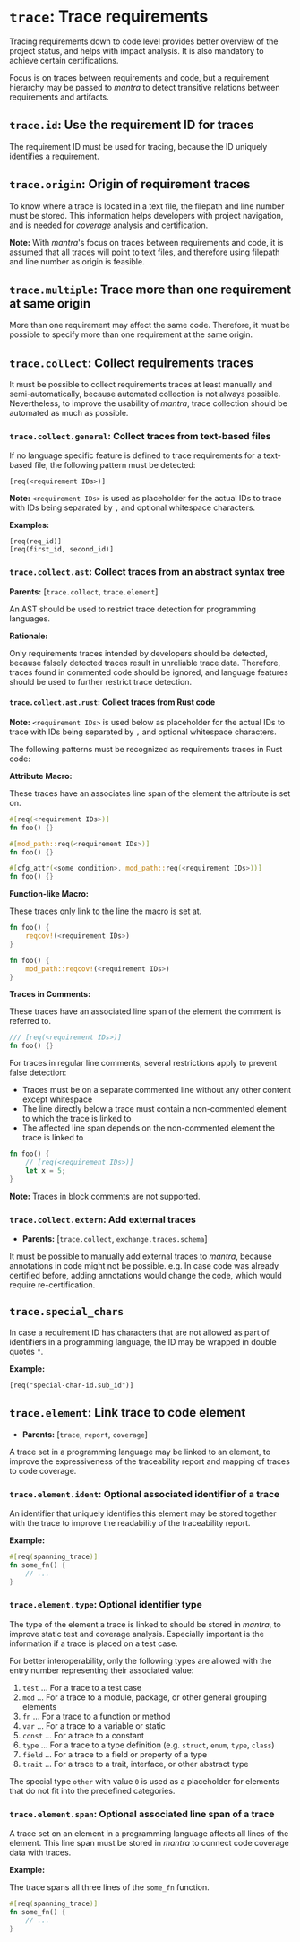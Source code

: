 # `trace`: Trace requirements

Tracing requirements down to code level provides better overview of the project status,
and helps with impact analysis. It is also mandatory to achieve certain certifications.

Focus is on traces between requirements and code,
but a requirement hierarchy may be passed to *mantra*
to detect transitive relations between requirements and artifacts.

## `trace.id`: Use the requirement ID for traces

The requirement ID must be used for tracing, because the ID uniquely identifies a requirement.

## `trace.origin`: Origin of requirement traces

To know where a trace is located in a text file, the filepath and line number must be stored.
This information helps developers with project navigation, and is needed for *coverage* analysis
and certification.

**Note:** With *mantra*'s focus on traces between requirements and code, it is assumed that all traces will point to text files, and therefore using filepath and line number as origin is feasible.

## `trace.multiple`: Trace more than one requirement at same origin

More than one requirement may affect the same code.
Therefore, it must be possible to specify more than one requirement at the same origin.

## `trace.collect`: Collect requirements traces

It must be possible to collect requirements traces at least manually and semi-automatically,
because automated collection is not always possible.
Nevertheless, to improve the usability of *mantra*, trace collection should be automated as much as possible.

### `trace.collect.general`: Collect traces from text-based files

If no language specific feature is defined to trace requirements for a text-based file,
the following pattern must be detected:

```
[req(<requirement IDs>)]
```

**Note:** `<requirement IDs>` is used as placeholder for the actual IDs to trace with IDs being separated by `,` and optional whitespace characters.

**Examples:**

```
[req(req_id)]
[req(first_id, second_id)]
```

### `trace.collect.ast`: Collect traces from an abstract syntax tree

**Parents:** [`trace.collect`, `trace.element`]

An AST should be used to restrict trace detection for programming languages.

**Rationale:**

Only requirements traces intended by developers should be detected, because falsely detected traces
result in unreliable trace data.
Therefore, traces found in commented code should be ignored,
and language features should be used to further restrict trace detection.

#### `trace.collect.ast.rust`: Collect traces from Rust code

**Note:** `<requirement IDs>` is used below as placeholder for the actual IDs to trace with IDs being separated by `,` and optional whitespace characters.

The following patterns must be recognized as requirements traces in Rust code:

**Attribute Macro:**

These traces have an associates line span of the element the attribute is set on.

```rust
#[req(<requirement IDs>)]
fn foo() {}
```

```rust
#[mod_path::req(<requirement IDs>)]
fn foo() {}
```

```rust
#[cfg_attr(<some condition>, mod_path::req(<requirement IDs>))]
fn foo() {}
```

**Function-like Macro:**

These traces only link to the line the macro is set at.

```rust
fn foo() {
    reqcov!(<requirement IDs>)
}
```

```rust
fn foo() {
    mod_path::reqcov!(<requirement IDs>)
}
```

**Traces in Comments:**

These traces have an associated line span of the element the comment is referred to.

```rust
/// [req(<requirement IDs>)]
fn foo() {}
```

For traces in regular line comments, several restrictions apply to prevent false detection:

- Traces must be on a separate commented line without any other content except whitespace
- The line directly below a trace must contain a non-commented element to which the trace is linked to
- The affected line span depends on the non-commented element the trace is linked to

```rust
fn foo() {
    // [req(<requirement IDs>)]
    let x = 5;
}
```

**Note:** Traces in block comments are not supported.

### `trace.collect.extern`: Add external traces

- **Parents:** [`trace.collect`, `exchange.traces.schema`]

It must be possible to manually add external traces to *mantra*, because annotations in code
might not be possible.
e.g. In case code was already certified before, adding annotations would change the code, which would require re-certification.

## `trace.special_chars`

In case a requirement ID has characters that are not allowed as part of identifiers in a programming language,
the ID may be wrapped in double quotes `"`.

**Example:**

```
[req("special-char-id.sub_id")]
```

## `trace.element`: Link trace to code element

- **Parents:** [`trace`, `report`, `coverage`]

A trace set in a programming language may be linked to an element,
to improve the expressiveness of the traceability report and mapping of traces to code coverage.

### `trace.element.ident`: Optional associated identifier of a trace

An identifier that uniquely identifies this element may be stored together
with the trace to improve the readability of the traceability report.

**Example:**

```rust
#[req(spanning_trace)]
fn some_fn() {
    // ...
}
```

### `trace.element.type`: Optional identifier type

The type of the element a trace is linked to should be stored in *mantra*,
to improve static test and coverage analysis. Especially important is the information
if a trace is placed on a test case.

For better interoperability, only the following types are allowed with the entry number representing their associated value:

1. `test` ... For a trace to a test case
2. `mod` ... For a trace to a module, package, or other general grouping elements
3. `fn` ... For a trace to a function or method
4. `var` ... For a trace to a variable or static
5. `const` ... For a trace to a constant
6. `type` ... For a trace to a type definition (e.g. `struct`, `enum`, `type`, `class`)
7. `field` ... For a trace to a field or property of a type
8. `trait` ... For a trace to a trait, interface, or other abstract type

The special type `other` with value `0` is used as a placeholder for elements that do not fit into the predefined categories.

### `trace.element.span`: Optional associated line span of a trace

A trace set on an element in a programming language affects all lines of the element.
This line span must be stored in *mantra* to connect code coverage data with traces.

**Example:**

The trace spans all three lines of the `some_fn` function.

```rust
#[req(spanning_trace)]
fn some_fn() {
    // ...
}
```
